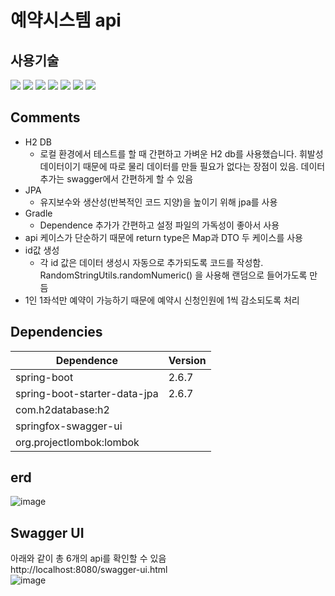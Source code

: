# 예약시스템 api   
   
## 사용기술
<img src="https://img.shields.io/badge/java-007396?style=for-the-badge&logo=java&logoColor=white"> <img src="https://img.shields.io/badge/jpa-007396?style=for-the-badge&logo=java&logoColor=white"> <img src="https://img.shields.io/badge/springboot-6DB33F?style=for-the-badge&logo=springboot&logoColor=white"> <img src="https://img.shields.io/badge/gradle-02303A?style=for-the-badge&logo=gradle&logoColor=white"> <img src="https://img.shields.io/badge/swagger-85EA2D?style=for-the-badge&logo=swagger&logoColor=white"> <img src="https://img.shields.io/badge/Junit-25A162?style=for-the-badge&logo=JUnit5&logoColor=white"> <img src="https://img.shields.io/badge/H2DB-01B4E4?style=for-the-badge&logoColor=white">

## Comments
* H2 DB
  * 로컬 환경에서 테스트를 할 때 간편하고 가벼운 H2 db를 사용했습니다. 휘발성 데이터이기 때문에 따로 물리 데이터를 만들 필요가 없다는 장점이 있음. 데이터 추가는 swagger에서 간편하게 할 수 있음
* JPA
  * 유지보수와 생산성(반복적인 코드 지양)을 높이기 위해 jpa를 사용
* Gradle
  * Dependence 추가가 간편하고 설정 파일의 가독성이 좋아서 사용
* api 케이스가 단순하기 때문에 return type은 Map과 DTO 두 케이스를 사용
* id값 생성
  * 각 id 값은 데이터 생성시 자동으로 추가되도록 코드를 작성함. RandomStringUtils.randomNumeric() 을 사용해 랜덤으로 들어가도록 만듬
* 1인 1좌석만 예약이 가능하기 때문에 예약시 신청인원에 1씩 감소되도록 처리

## Dependencies

|Dependence|Version|
|------|---|
|spring-boot|2.6.7|
|spring-boot-starter-data-jpa|2.6.7|
|com.h2database:h2||
|springfox-swagger-ui||
|org.projectlombok:lombok||

## erd
![image](https://user-images.githubusercontent.com/48234814/178152935-c583753d-9022-4037-81cb-418cbbefa7cf.png) 

## Swagger UI
아래와 같이 총 6개의 api를 확인할 수 있음   
http://localhost:8080/swagger-ui.html   
![image](https://user-images.githubusercontent.com/48234814/178153091-8b13fe00-d6e3-468b-a192-89b9ac944da8.png)   
